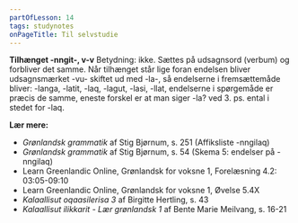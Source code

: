 ```yaml
---
partOfLesson: 14
tags: studynotes
onPageTitle: Til selvstudie
---
```


**Tilhænget -nngit-, v-v**
Betydning: ikke. Sættes på udsagnsord (verbum) og forbliver det samme. Når tilhænget står lige foran endelsen bliver udsagnsmærket -vu- skiftet ud med -la-, så endelserne i fremsættemåde bliver: -langa, -latit, -laq, -lagut, -lasi, -llat, endelserne i spørgemåde er præcis de samme, eneste forskel er at man siger -la? ved 3. ps. ental i stedet for -laq.

**Lær mere:**
- *Grønlandsk grammatik* af Stig Bjørnum, s. 251 (Affiksliste -nngilaq)
- *Grønlandsk grammatik* af Stig Bjørnum, s. 54 (Skema 5: endelser på -nngilaq)
- Learn Greenlandic Online, Grønlandsk for voksne 1, Forelæsning 4.2: 03:05-09:10
- Learn Greenlandic Online, Grønlandsk for voksne 1, Øvelse 5.4X
- *Kalaallisut oqaasilerisa 3* af Birgitte Hertling, s. 43
- *Kalaallisut ilikkarit - Lær grønlandsk 1* af Bente Marie Meilvang, s. 16-21
